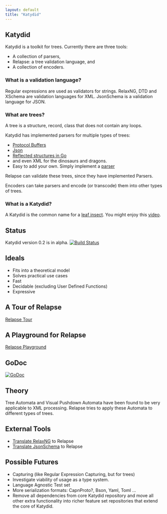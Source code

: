 ```yaml
---
layout: default
title: "Katydid"
---
```


## Katydid

Katydid is a toolkit for trees.
Currently there are three tools:

  * A collection of parsers,
  * Relapse: a tree validation language, and
  * A collection of encoders.

### What is a validation language?
Regular expressions are used as validators for strings.
RelaxNG, DTD and XSchema are validation languages for XML.
JsonSchema is a validation language for JSON.

### What are trees?
A tree is a structure, record, class that does not contain any loops.

Katydid has implemented parsers for multiple types of trees:

  * [Protocol Buffers](https://developers.google.com/protocol-buffers/)
  * [Json](http://json.org/)
  * [Reflected structures in Go](http://golang.org/pkg/reflect)
  * and even XML for the dinosaurs and dragons.
  * Easy to add your own. Simply implement a [parser](http://katydid.github.io/dev/parsers)

Relapse can validate these trees, since they have implemented Parsers.

Encoders can take parsers and encode (or transcode) them into other types of trees.

### What is a Katydid?

A Katydid is the common name for a [leaf insect](https://avatars1.githubusercontent.com/u/9207606?v=3&s=200).
You might enjoy this [video](https://www.youtube.com/watch?v=SvjSP2xYZm8).

## Status
Katydid version 0.2 is in alpha.
[![Build Status](https://drone.io/github.com/katydid/katydid/status.png)](https://drone.io/github.com/katydid/katydid/latest)

## Ideals

  * Fits into a theoretical model
  * Solves practical use cases
  * Fast
  * Decidable (excluding User Defined Functions)
  * Expressive

## A Tour of Relapse

[Relapse Tour](http://katydid.github.io/tour)

## A Playground for Relapse

[Relapse Playground](http://katydid.github.io/play)

## GoDoc

[![GoDoc](https://godoc.org/github.com/katydid/katydid?status.svg)](https://godoc.org/github.com/katydid/katydid)

## Theory

Tree Automata and Visual Pushdown Automata have been found to be very applicable to XML processing.
Relapse tries to apply these Automata to different types of trees.

## External Tools

  * [Translate RelaxNG](https://github.com/katydid/relaxng) to Relapse
  * [Translate JsonSchema](https://github.com/katydid/jsonschema) to Relapse

## Possible Futures

  * Capturing (like Regular Expression Capturing, but for trees)
  * Investigate viability of usage as a type system.
  * Language Agnostic Test set
  * More serialization formats: CapnProto?, Bson, Yaml, Toml ...
  * Remove all dependencies from core Katydid repository and move all other extra functionality into richer feature set repositories that extend the core of Katydid.
